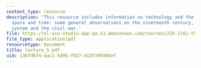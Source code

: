 ```yaml
---
content_type: resource
description: 'This resource includes information on technology and the conquest of
  space and time: some general observations on the nineteenth century, and the railroad
  system and the civil war.'
file: https://ol-ocw-studio-app-qa.s3.amazonaws.com/courses/21h-116j-the-civil-war-and-reconstruction-fall-2005/13bfd674eac15d95f927413f349305ef_lecture_5.pdf
file_type: application/pdf
resourcetype: Document
title: lecture_5.pdf
uid: 13bfd674-eac1-5d95-f927-413f349305ef
---
```

